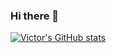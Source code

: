 ### Hi there 👋
[![Victor's GitHub stats](https://github-readme-stats.vercel.app/api?username=vector-b)](https://github.com/vector-b/github-readme-stats)
